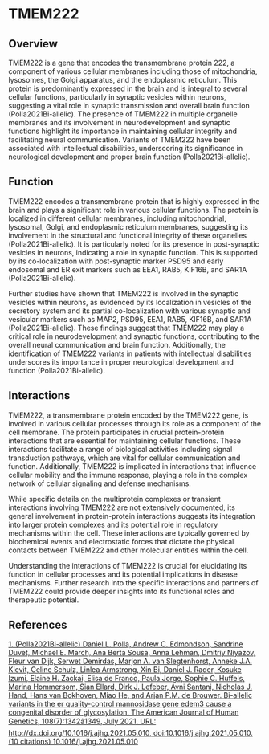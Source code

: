 # TMEM222

## Overview
TMEM222 is a gene that encodes the transmembrane protein 222, a component of various cellular membranes including those of mitochondria, lysosomes, the Golgi apparatus, and the endoplasmic reticulum. This protein is predominantly expressed in the brain and is integral to several cellular functions, particularly in synaptic vesicles within neurons, suggesting a vital role in synaptic transmission and overall brain function (Polla2021Bi-allelic). The presence of TMEM222 in multiple organelle membranes and its involvement in neurodevelopment and synaptic functions highlight its importance in maintaining cellular integrity and facilitating neural communication. Variants of TMEM222 have been associated with intellectual disabilities, underscoring its significance in neurological development and proper brain function (Polla2021Bi-allelic).

## Function
TMEM222 encodes a transmembrane protein that is highly expressed in the brain and plays a significant role in various cellular functions. The protein is localized in different cellular membranes, including mitochondrial, lysosomal, Golgi, and endoplasmic reticulum membranes, suggesting its involvement in the structural and functional integrity of these organelles (Polla2021Bi-allelic). It is particularly noted for its presence in post-synaptic vesicles in neurons, indicating a role in synaptic function. This is supported by its co-localization with post-synaptic marker PSD95 and early endosomal and ER exit markers such as EEA1, RAB5, KIF16B, and SAR1A (Polla2021Bi-allelic).

Further studies have shown that TMEM222 is involved in the synaptic vesicles within neurons, as evidenced by its localization in vesicles of the secretory system and its partial co-localization with various synaptic and vesicular markers such as MAP2, PSD95, EEA1, RAB5, KIF16B, and SAR1A (Polla2021Bi-allelic). These findings suggest that TMEM222 may play a critical role in neurodevelopment and synaptic functions, contributing to the overall neural communication and brain function. Additionally, the identification of TMEM222 variants in patients with intellectual disabilities underscores its importance in proper neurological development and function (Polla2021Bi-allelic).

## Interactions
TMEM222, a transmembrane protein encoded by the TMEM222 gene, is involved in various cellular processes through its role as a component of the cell membrane. The protein participates in crucial protein-protein interactions that are essential for maintaining cellular functions. These interactions facilitate a range of biological activities including signal transduction pathways, which are vital for cellular communication and function. Additionally, TMEM222 is implicated in interactions that influence cellular mobility and the immune response, playing a role in the complex network of cellular signaling and defense mechanisms.

While specific details on the multiprotein complexes or transient interactions involving TMEM222 are not extensively documented, its general involvement in protein-protein interactions suggests its integration into larger protein complexes and its potential role in regulatory mechanisms within the cell. These interactions are typically governed by biochemical events and electrostatic forces that dictate the physical contacts between TMEM222 and other molecular entities within the cell.

Understanding the interactions of TMEM222 is crucial for elucidating its function in cellular processes and its potential implications in disease mechanisms. Further research into the specific interactions and partners of TMEM222 could provide deeper insights into its functional roles and therapeutic potential.


## References


[1. (Polla2021Bi-allelic) Daniel L. Polla, Andrew C. Edmondson, Sandrine Duvet, Michael E. March, Ana Berta Sousa, Anna Lehman, Dmitriy Niyazov, Fleur van Dijk, Serwet Demirdas, Marjon A. van Slegtenhorst, Anneke J.A. Kievit, Celine Schulz, Linlea Armstrong, Xin Bi, Daniel J. Rader, Kosuke Izumi, Elaine H. Zackai, Elisa de Franco, Paula Jorge, Sophie C. Huffels, Marina Hommersom, Sian Ellard, Dirk J. Lefeber, Avni Santani, Nicholas J. Hand, Hans van Bokhoven, Miao He, and Arjan P.M. de Brouwer. Bi-allelic variants in the er quality-control mannosidase gene edem3 cause a congenital disorder of glycosylation. The American Journal of Human Genetics, 108(7):1342â1349, July 2021. URL: http://dx.doi.org/10.1016/j.ajhg.2021.05.010, doi:10.1016/j.ajhg.2021.05.010. (10 citations) 10.1016/j.ajhg.2021.05.010](https://doi.org/10.1016/j.ajhg.2021.05.010)